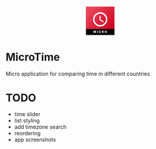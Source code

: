 <p align="center">
<img src="../assets/MicroTime-icon.png" width="15%" alt="MicroTime Logo" />
</p>

#  MicroTime

Micro application for comparing time in different countries

# TODO

- time slider
- list styling
- add timezone search
- reordering
- app screenshots
